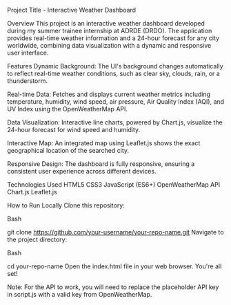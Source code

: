 Project Title -
Interactive Weather Dashboard

Overview
This project is an interactive weather dashboard developed during my summer trainee internship at ADRDE (DRDO). The application provides real-time weather information and a 24-hour forecast for any city worldwide, combining data visualization with a dynamic and responsive user interface.

Features
Dynamic Background: The UI's background changes automatically to reflect real-time weather conditions, such as clear sky, clouds, rain, or a thunderstorm.

Real-time Data: Fetches and displays current weather metrics including temperature, humidity, wind speed, air pressure, Air Quality Index (AQI), and UV Index using the OpenWeatherMap API.

Data Visualization: Interactive line charts, powered by Chart.js, visualize the 24-hour forecast for wind speed and humidity.

Interactive Map: An integrated map using Leaflet.js shows the exact geographical location of the searched city.

Responsive Design: The dashboard is fully responsive, ensuring a consistent user experience across different devices.

Technologies Used
HTML5
CSS3
JavaScript (ES6+)
OpenWeatherMap API
Chart.js
Leaflet.js

How to Run Locally
Clone this repository:

Bash

git clone https://github.com/your-username/your-repo-name.git
Navigate to the project directory:

Bash

cd your-repo-name
Open the index.html file in your web browser. You're all set!

Note: For the API to work, you will need to replace the placeholder API key in script.js with a valid key from OpenWeatherMap.
